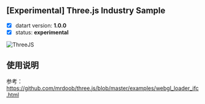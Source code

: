## [Experimental] Three.js Industry Sample

- [x] datart version: **1.0.0**
- [x] status: **experimental**

![ThreeJS](./callada.gif)

## 使用说明
参考：https://github.com/mrdoob/three.js/blob/master/examples/webgl_loader_ifc.html